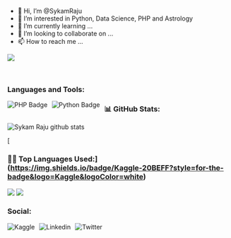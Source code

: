 - 👋 Hi, I’m @SykamRaju
- 👀 I’m interested in Python, Data Science, PHP and Astrology
- 🌱 I’m currently learning ...
- 💞️ I’m looking to collaborate on ...
- 📫 How to reach me ...

![](https://komarev.com/ghpvc/?username=SykamRaju&style=flat-square)
<!---
SykamRaju/SykamRaju is a ✨ special ✨ repository because its `README.md` (this file) appears on your GitHub profile.
You can click the Preview link to take a look at your changes.
--->
<br />

### Languages and Tools:
<img alt="PHP Badge" style="float: left; margin-right: 10px;" src="https://img.shields.io/badge/PHP-777BB4?style=for-the-badge&logo=php&logoColor=white"/>   
<img alt="Python Badge" style="float: left; margin-right: 10px;" src="https://img.shields.io/badge/Python-3776AB?style=for-the-badge&logo=python&logoColor=white"/> 


<!--   Stats -->
### 📊 GitHub Stats:
![Sykam Raju github stats](https://github-readme-stats.vercel.app/api?username=SykamRaju&theme=nord&show_icons=true&count_private=true)
 
 
[ <!--   Top Languages Using -->
### 👨‍💻 Top Languages Used:](https://img.shields.io/badge/Kaggle-20BEFF?style=for-the-badge&logo=Kaggle&logoColor=white)
![](https://github-profile-summary-cards.vercel.app/api/cards/repos-per-language?username=SykamRaju&theme=nord_dark)
![](https://github-profile-summary-cards.vercel.app/api/cards/most-commit-language?username=SykamRaju&theme=nord_dark)

### Social:

<a href="https://www.kaggle.com/sykamraju"><img alt="Kaggle" style="float: left; margin-right: 10px;" src="https://img.shields.io/badge/Kaggle-20BEFF?style=for-the-badge&logo=Kaggle&logoColor=white"/></a>

<a href="https://www.linkedin.com/feed/">
<img alt="Linkedin" style="float: left; margin-right: 10px;" src="https://img.shields.io/badge/LinkedIn-0077B5?style=for-the-badge&logo=linkedin&logoColor=white"/>   
</a>

<a href="https://twitter.com/rajusykam">
<img alt="Twitter" style="float: left; margin-right: 10px;" src="https://img.shields.io/badge/Twitter-1DA1F2?style=for-the-badge&logo=twitter&logoColor=white"/>  
</a>
